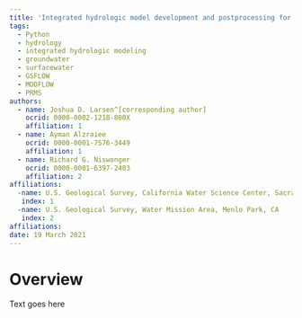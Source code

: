 ```yaml
---
title: 'Integrated hydrologic model development and postprocessing for GSFLOW using pyGSFLOW'
tags:
  - Python
  - hydrology
  - integrated hydrologic modeling
  - groundwater
  - surfacewater
  - GSFLOW
  - MODFLOW
  - PRMS
authors:
  - name: Joshua D. Larsen^[corresponding author]
    ocrid: 0000-0002-1218-800X
    affiliation: 1
  - name: Ayman Alzraiee
    ocrid: 0000-0001-7576-3449
    affiliation: 1
  - name: Richard G. Niswonger
    ocrid: 0000-0001-6397-2403
    affiliation: 2
affiliations:
  -name: U.S. Geological Survey, California Water Science Center, Sacramento, CA
   index: 1
  -name: U.S. Geological Survey, Water Mission Area, Menlo Park, CA
   index: 2
affiliations:
date: 19 March 2021
---
```


# Overview
Text goes here



